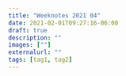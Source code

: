 ```yaml
---
title: "Weeknotes 2021 04"
date: 2021-02-01T09:27:16-06:00
draft: true
description: ""
images: [""]
externalurl: ""
tags: [tag1, tag2]
---
```


